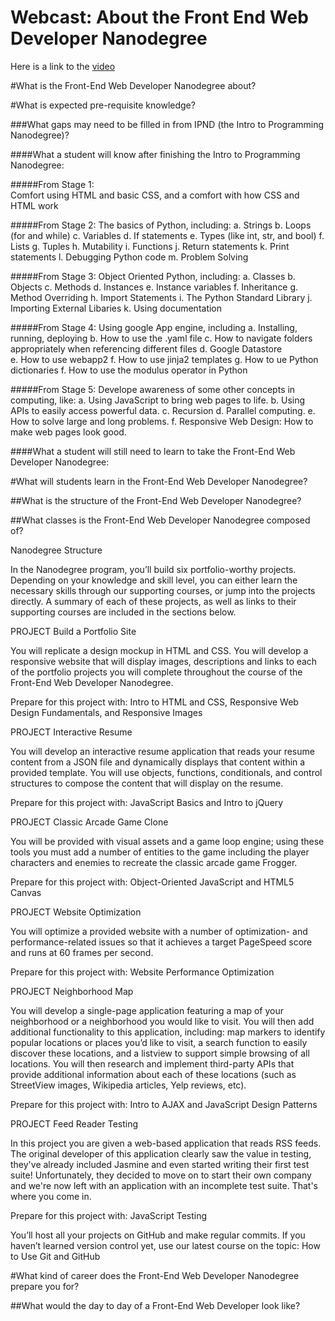 Webcast: About the Front End Web Developer Nanodegree
==========================================

Here is a link to the [video][OH]

#What is the Front-End Web Developer Nanodegree about?





#What is expected pre-requisite knowledge?  

###What gaps may need to be filled in from IPND (the Intro to Programming Nanodegree)?

####What a student will know after finishing the Intro to Programming Nanodegree:

#####From Stage 1:  
  Comfort using HTML and basic CSS, and a comfort with how CSS and HTML work

#####From Stage 2:
  The basics of Python, including:
    a.  Strings
    b.  Loops (for and while)
    c.  Variables
    d.  If statements
    e.  Types (like int, str, and bool)
    f.  Lists
    g.  Tuples
    h.  Mutability
    i.  Functions
    j.  Return statements
    k.  Print statements
    l.  Debugging Python code
    m.  Problem Solving

    
#####From Stage 3:
  Object Oriented Python, including:
    a.  Classes 
    b.  Objects
    c.  Methods
    d.  Instances
    e.  Instance variables
    f.  Inheritance
    g.  Method Overriding
    h.  Import Statements
    i.  The Python Standard Library
    j.  Importing External Libaries
    k.  Using documentation

#####From Stage 4:
  Using google App engine, including
    a.  Installing, running, deploying
    b.  How to use the .yaml file
    c.  How to navigate folders appropriately when referencing different files
    d.  Google Datastore  
    e.  How to use webapp2
    f.  How to use jinja2 templates
    g.  How to ue Python dictionaries
    f.  How to use the modulus operator in Python
    
#####From Stage 5:
  Develope awareness of some other concepts in computing, like:
    a.  Using JavaScript to bring web pages to life.
    b.  Using APIs to easily access powerful data.
    c.  Recursion 
    d.  Parallel computing.
    e.  How to solve large and long problems. 
    f.  Responsive Web Design: How to make web pages look good.

####What a student will still need to learn to take the Front-End Web Developer Nanodegree:


#What will students learn in the Front-End Web Developer Nanodegree?  

##What is the structure of the Front-End Web Developer Nanodegree?  

##What classes is the Front-End Web Developer Nanodegree composed of?  

Nanodegree Structure

In the Nanodegree program, you’ll build six portfolio-worthy projects. Depending on your knowledge and skill level, you can either learn the necessary skills through our supporting courses, or jump into the projects directly. A summary of each of these projects, as well as links to their supporting courses are included in the sections below.

PROJECT Build a Portfolio Site

You will replicate a design mockup in HTML and CSS. You will develop a responsive website that will display images, descriptions and links to each of the portfolio projects you will complete throughout the course of the Front-End Web Developer Nanodegree.

Prepare for this project with: Intro to HTML and CSS, Responsive Web Design Fundamentals, and Responsive Images

PROJECT Interactive Resume

You will develop an interactive resume application that reads your resume content from a JSON file and dynamically displays that content within a provided template. You will use objects, functions, conditionals, and control structures to compose the content that will display on the resume.

Prepare for this project with: JavaScript Basics and Intro to jQuery

PROJECT Classic Arcade Game Clone

You will be provided with visual assets and a game loop engine; using these tools you must add a number of entities to the game including the player characters and enemies to recreate the classic arcade game Frogger.

Prepare for this project with: Object-Oriented JavaScript and HTML5 Canvas

PROJECT Website Optimization

You will optimize a provided website with a number of optimization- and performance-related issues so that it achieves a target PageSpeed score and runs at 60 frames per second.

Prepare for this project with: Website Performance Optimization

PROJECT Neighborhood Map

You will develop a single-page application featuring a map of your neighborhood or a neighborhood you would like to visit. You will then add additional functionality to this application, including: map markers to identify popular locations or places you’d like to visit, a search function to easily discover these locations, and a listview to support simple browsing of all locations. You will then research and implement third-party APIs that provide additional information about each of these locations (such as StreetView images, Wikipedia articles, Yelp reviews, etc).

Prepare for this project with: Intro to AJAX and JavaScript Design Patterns

PROJECT Feed Reader Testing

In this project you are given a web-based application that reads RSS feeds. The original developer of this application clearly saw the value in testing, they've already included Jasmine and even started writing their first test suite! Unfortunately, they decided to move on to start their own company and we're now left with an application with an incomplete test suite. That's where you come in.

Prepare for this project with: JavaScript Testing


You’ll host all your projects on GitHub and make regular commits. If you haven’t learned version control yet, use our latest course on the topic: How to Use Git and GitHub



#What kind of career does the Front-End Web Developer Nanodegree prepare you for?  


##What would the day to day of a Front-End Web Developer look like?  





[OH]: https://plus.google.com
